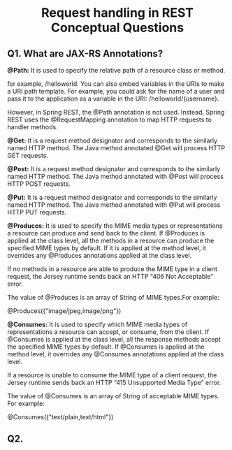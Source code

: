 <h1 Align="center">
  Request handling in REST Conceptual Questions
</h1>

## Q1. What are JAX-RS Annotations?
**@Path:** It is used to specify the relative path of a resource class or method.

for example, /helloworld. You can also embed variables in the URIs to make a URI path template. For example, you could ask for the name of a user and pass it to the application as a variable in the URI: /helloworld/{username}.

However, in Spring REST, the @Path annotation is not used. Instead, Spring REST uses the @RequestMapping annotation to map HTTP requests to handler methods.

**@Get:** It is a request method designator and corresponds to the similarly named HTTP method. The Java method annotated @Get will process HTTP GET requests.

**@Post:** It is a request method designator and corresponds to the similarly named HTTP method. The Java method annotated with @Post will process HTTP POST requests.

**@Put:** It is a request method designator and corresponds to the similarly named HTTP method. The Java method annotated with @Put will process HTTP PUT requests.

**@Produces:** It is used to specify the MIME media types or representations a resource can produce and send back to the client. If @Produces is applied at the class level, all the methods in a resource can produce the specified MIME types by default. If it is applied at the method level, it overrides any @Produces annotations applied at the class level.

If no methods in a resource are able to produce the MIME type in a client request, the Jersey runtime sends back an HTTP “406 Not Acceptable” error.

The value of @Produces is an array of String of MIME types.For example:

@Produces({"image/jpeg,image/png"})

**@Consumes:** It is used to specify which MIME media types of representations a resource can accept, or consume, from the client. If @Consumes is applied at the class level, all the response methods accept the specified MIME types by default. If @Consumes is applied at the method level, it overrides any @Consumes annotations applied at the class level.

If a resource is unable to consume the MIME type of a client request, the Jersey runtime sends back an HTTP “415 Unsupported Media Type” error.

The value of @Consumes is an array of String of acceptable MIME types. For example:

@Consumes({"text/plain,text/html"})


## Q2. 
